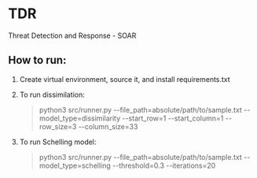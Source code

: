 # TDR
Threat Detection and Response - SOAR


## How to run:

1. Create virtual environment, source it, and install requirements.txt
2. To run dissimilation:
   >python3 src/runner.py --file_path=absolute/path/to/sample.txt 
   --model_type=dissimilarity --start_row=1 --start_column=1 --row_size=3 --column_size=33
   
3. To run Schelling model:
    >python3 src/runner.py --file_path=absolute/path/to/sample.txt --model_type=schelling --threshold=0.3 --iterations=20
   > 
